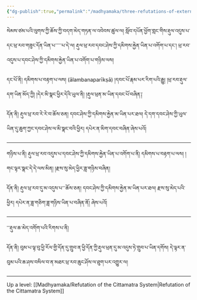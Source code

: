 ```yaml
---
{"dg-publish":true,"permalink":"/madhyamaka/three-refutations-of-external-objects/"}
---
```


སེམས་ཙམ་པའི་ལུགས་ཀྱི་ཆོས་ཀྱི་བདག་མེད་གཏན་ལ་འབེབས་ཚུལ་ལ། སློབ་དཔོན་ཕྱོག་གླང་གིས་རྡུལ་འདུས་པ་དང་ཕྲ་རབ་གཟུང་དོན་ཡིན་པ་་་་་་པ་དེ་ལ།
རྡུལ་ཕྲ་རབ་དབང་ཤེས་ཀྱི་དམིགས་རྐྱེན་ཡིན་པ་འགོག་པ་དང་། ཕྲ་རབ་འདུས་པ་དབང་ཤེས་ཀྱི་དམིགས་རྐྱེན་ཡིན་པ་འགོག་པ་གཉིས་ལས།

དང་པོ་ནི། དམིགས་པ་བརྟག་པ་ལས། (ālambanaparīkṣā) 
།དབང་པོ་རྣམ་པར་རིག་པའི་རྒྱུ། །ཕྲ་རབ་རྡུལ་དག་ཡིན་མོད་ཀྱི། །དེར་མི་སྣང་ཕྱིར་དེའི་ཡུལ་ནི། །རྡུལ་ཕྲན་མ་ཡིན་དབང་པོ་བཞིན༑

དོན་ནི། རྡུལ་ཕྲ་རབ་རེ་རེ་བ་ཆོས་ཅན། དབང་ཤེས་ཀྱི་དམིགས་རྐྱེན་མ་ཡིན་པར་ཐལ། དེ་དག་དབང་ཤེས་ཀྱི་ཡུལ་ཡིན་དུ་ཆུག་ཀྱང་དབང་ཤེས་ལ་མི་སྣང་བའི་ཕྱིར། 
དཔེར་ན་མིག་དབང་བཞིན་ཞེས་པའོ།

---
གཉིས་པ་ནི། རྡུལ་ཕྲ་རབ་འདུས་པ་དབང་ཤེས་ཀྱི་དམིགས་རྐྱེན་ཡིན་པ་འགོག་པ་ནི། དམིགས་པ་བརྟག་པ་ལས།
།གང་ལྟར་སྣང་དེ་དེ་ལས་མིན། །རྫས་སུ་མེད་ཕྱིར་ཟླ་གཉིས་བཞིན།

དོན་ནི། རྡུལ་ཕྲ་རབ་དུ་མ་འདུས་པ་་་ཆོས་ཅན། དབང་ཤེས་ཀྱི་དམིགས་རྐྱེན་མ་ཡིན་པར་ཐལ། རྫས་སུ་མེད་པའི་ཕྱིར། དཔེར་ན་ཟླ་གཅིག་ཟླ་གཉིས་ཡིན་པ་བཞིན་ནོ། ཞེས་པའོ།


---
་་་རྡུལ་ཆ་མེད་འགོག་པའི་རིགས་པ་ནི། 

དོན་ནི། བུམ་པ་ལྟ་བུ་ཕྱི་རོལ་གྱི་དོན་དུ་གྲུབ་ན་ཕྱི་དོན་ཀྱི་རྡུལ་ཕྲན་དུ་མ་འདུས་ཏེ་གྲུབ་པ་ཡིན་དགོས། དེ་ལྟར་ན་བུམ་པའི་ཆ་ཤས་བསིལ་བ་ན་མཐར་ཕྲ་རབ་ཆུང་ཤོས་ལ་ཐུག་པར་འགྱུར་ལ། 



---
Up a level: [[Madhyamaka/Refutation of the Cittamatra System\|Refutation of the Cittamatra System]]